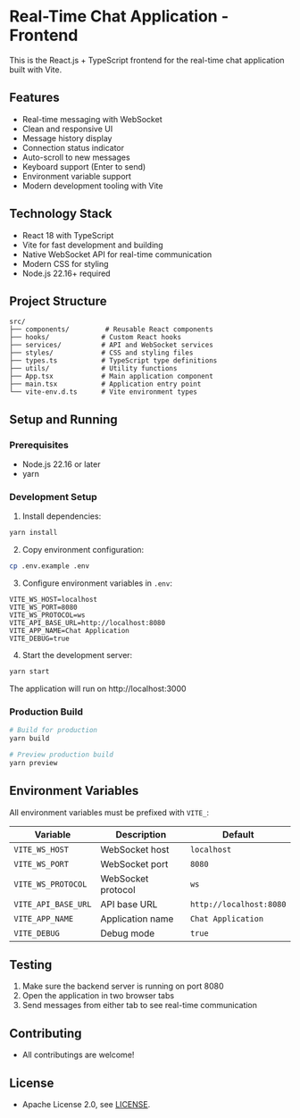 # Real-Time Chat Application - Frontend

This is the React.js + TypeScript frontend for the real-time chat application built with Vite.

## Features
- Real-time messaging with WebSocket
- Clean and responsive UI
- Message history display
- Connection status indicator
- Auto-scroll to new messages
- Keyboard support (Enter to send)
- Environment variable support
- Modern development tooling with Vite

## Technology Stack
- React 18 with TypeScript
- Vite for fast development and building
- Native WebSocket API for real-time communication
- Modern CSS for styling
- Node.js 22.16+ required

## Project Structure
```
src/
├── components/         # Reusable React components
├── hooks/             # Custom React hooks
├── services/          # API and WebSocket services
├── styles/            # CSS and styling files
├── types.ts           # TypeScript type definitions
├── utils/             # Utility functions
├── App.tsx            # Main application component
├── main.tsx           # Application entry point
└── vite-env.d.ts      # Vite environment types
```

## Setup and Running

### Prerequisites
- Node.js 22.16 or later
- yarn

### Development Setup

1. Install dependencies:
```bash
yarn install
```

2. Copy environment configuration:
```bash
cp .env.example .env
```

3. Configure environment variables in `.env`:
```env
VITE_WS_HOST=localhost
VITE_WS_PORT=8080
VITE_WS_PROTOCOL=ws
VITE_API_BASE_URL=http://localhost:8080
VITE_APP_NAME=Chat Application
VITE_DEBUG=true
```

4. Start the development server:
```bash
yarn start
```

The application will run on http://localhost:3000

### Production Build

```bash
# Build for production
yarn build

# Preview production build
yarn preview
```

## Environment Variables

All environment variables must be prefixed with `VITE_`:

| Variable | Description | Default |
|----------|-------------|---------|
| `VITE_WS_HOST` | WebSocket host | `localhost` |
| `VITE_WS_PORT` | WebSocket port | `8080` |
| `VITE_WS_PROTOCOL` | WebSocket protocol | `ws` |
| `VITE_API_BASE_URL` | API base URL | `http://localhost:8080` |
| `VITE_APP_NAME` | Application name | `Chat Application` |
| `VITE_DEBUG` | Debug mode | `true` |

## Testing
1. Make sure the backend server is running on port 8080
2. Open the application in two browser tabs
3. Send messages from either tab to see real-time communication

## Contributing

- All contributings are welcome!

## License

- Apache License 2.0, see [LICENSE](./LICENSE).